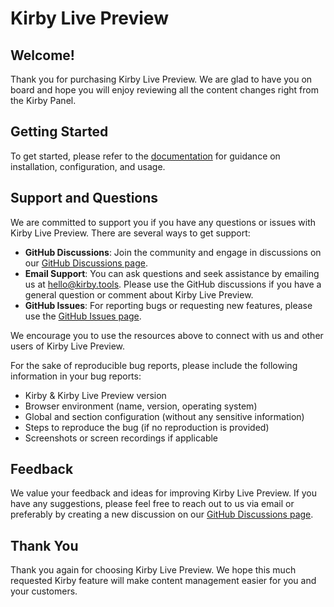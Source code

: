 # Kirby Live Preview

## Welcome!

Thank you for purchasing Kirby Live Preview. We are glad to have you on board and hope you will enjoy reviewing all the content changes right from the Kirby Panel.

## Getting Started

To get started, please refer to the [documentation](https://kirby.tools/docs/live-preview) for guidance on installation, configuration, and usage.

## Support and Questions

We are committed to support you if you have any questions or issues with Kirby Live Preview. There are several ways to get support:

- **GitHub Discussions**: Join the community and engage in discussions on our [GitHub Discussions page](https://github.com/kirby-tools/community/discussions).
- **Email Support**: You can ask questions and seek assistance by emailing us at [hello@kirby.tools](mailto:hello@kirby.tools). Please use the GitHub discussions if you have a general question or comment about Kirby Live Preview.
- **GitHub Issues**: For reporting bugs or requesting new features, please use the [GitHub Issues page](https://github.com/kirby-tools/community/issues).

We encourage you to use the resources above to connect with us and other users of Kirby Live Preview.

For the sake of reproducible bug reports, please include the following information in your bug reports:

- Kirby & Kirby Live Preview version
- Browser environment (name, version, operating system)
- Global and section configuration (without any sensitive information)
- Steps to reproduce the bug (if no reproduction is provided)
- Screenshots or screen recordings if applicable

## Feedback

We value your feedback and ideas for improving Kirby Live Preview. If you have any suggestions, please feel free to reach out to us via email or preferably by creating a new discussion on our [GitHub Discussions page](https://github.com/kirby-tools/community/discussions).

## Thank You

Thank you again for choosing Kirby Live Preview. We hope this much requested Kirby feature will make content management easier for you and your customers.
